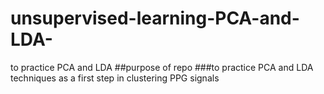 # unsupervised-learning-PCA-and-LDA-
to practice PCA and LDA 
##purpose of repo
###to practice PCA and LDA techniques as a first step in clustering PPG signals 
